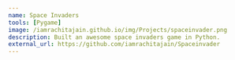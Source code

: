 ```yaml
---
name: Space Invaders
tools: [Pygame]
image: /iamrachitajain.github.io/img/Projects/spaceinvader.png
description: Built an awesome space invaders game in Python. 
external_url: https://github.com/iamrachitajain/Spaceinvader
---
```



